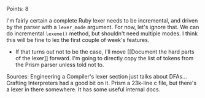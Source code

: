 Points: 8

I'm fairly certain a complete Ruby lexer needs to be incremental, and driven by the parser with a `lexer_mode` argument.
For now, let's ignore that. We can do incremental `lexeme()` method, but shouldn't need multiple modes.
I think this will be fine to lex the first couple of week's features.
- If that turns out not to be the case, I'll move [[Document the hard parts of the lexer]] forward.
I'm going to directly copy the list of tokens from the Prism parser unless told not to.

Sources:
Engineering a Compiler's lexer section just talks about DFAs...
Crafting Interpreters had a good bit on it.
Prism a 23k-line c file, but there's a lexer in there somewhere. It has some useful internal docs.